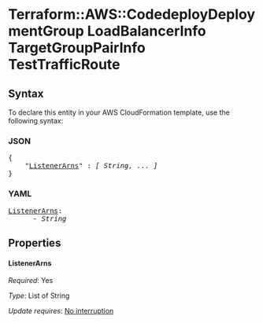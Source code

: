 # Terraform::AWS::CodedeployDeploymentGroup LoadBalancerInfo TargetGroupPairInfo TestTrafficRoute

## Syntax

To declare this entity in your AWS CloudFormation template, use the following syntax:

### JSON

<pre>
{
    "<a href="#listenerarns" title="ListenerArns">ListenerArns</a>" : <i>[ String, ... ]</i>
}
</pre>

### YAML

<pre>
<a href="#listenerarns" title="ListenerArns">ListenerArns</a>: <i>
      - String</i>
</pre>

## Properties

#### ListenerArns

_Required_: Yes

_Type_: List of String

_Update requires_: [No interruption](https://docs.aws.amazon.com/AWSCloudFormation/latest/UserGuide/using-cfn-updating-stacks-update-behaviors.html#update-no-interrupt)

